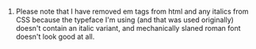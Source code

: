 1. Please note that I have removed em tags from html and any italics from CSS because the typeface I'm using (and that was used originally) doesn't contain an italic variant, and mechanically slaned roman font doesn't look good at all.


